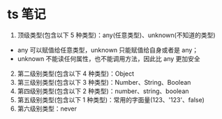 # ts 笔记

1. 顶级类型(包含以下 5 种类型)：any(任意类型)、unknown(不知道的类型)

- any 可以赋值给任意类型，unknown 只能赋值给自身或者是 any；
- unknown 不能读任何属性，也不能调用方法，因此比 any 更加安全

2. 第二级别类型(包含以下 4 种类型)：Object
3. 第三级别类型(包含以下 3 种类型)：Number、String、Boolean
4. 第四级别类型(包含以下 2 种类型)：number、string、boolean
5. 第五级别类型(包含以下 1 种类型)：常用的字面量(123、'123'、false)
6. 第六级别类型：never
